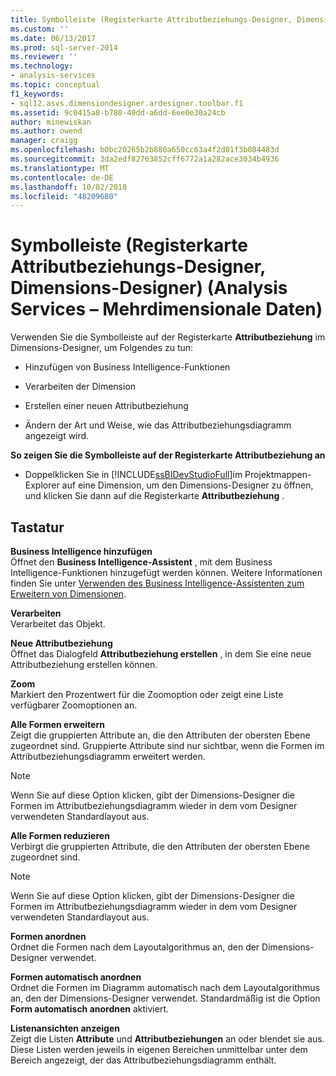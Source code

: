 ```yaml
---
title: Symbolleiste (Registerkarte Attributbeziehungs-Designer, Dimensions-Designer) (Analysis Services – mehrdimensionale Daten) | Microsoft-Dokumentation
ms.custom: ''
ms.date: 06/13/2017
ms.prod: sql-server-2014
ms.reviewer: ''
ms.technology:
- analysis-services
ms.topic: conceptual
f1_keywords:
- sql12.asvs.dimensiondesigner.ardesigner.toolbar.f1
ms.assetid: 9c0415a8-b780-40dd-a6dd-6ee0e30a24cb
author: minewiskan
ms.author: owend
manager: craigg
ms.openlocfilehash: b0bc20265b2b880a650cc63a4f2d01f3b084483d
ms.sourcegitcommit: 3da2edf82763852cff6772a1a282ace3034b4936
ms.translationtype: MT
ms.contentlocale: de-DE
ms.lasthandoff: 10/02/2018
ms.locfileid: "48209680"
---
```

# <a name="toolbar-attribute-relationship-designer-tab-dimension-designer-analysis-services---multidimensional-data"></a>Symbolleiste (Registerkarte Attributbeziehungs-Designer, Dimensions-Designer) (Analysis Services – Mehrdimensionale Daten)
  Verwenden Sie die Symbolleiste auf der Registerkarte **Attributbeziehung** im Dimensions-Designer, um Folgendes zu tun:  
  
-   Hinzufügen von Business Intelligence-Funktionen  
  
-   Verarbeiten der Dimension  
  
-   Erstellen einer neuen Attributbeziehung  
  
-   Ändern der Art und Weise, wie das Attributbeziehungsdiagramm angezeigt wird.  
  
 **So zeigen Sie die Symbolleiste auf der Registerkarte Attributbeziehung an**  
  
-   Doppelklicken Sie in [!INCLUDE[ssBIDevStudioFull](../includes/ssbidevstudiofull-md.md)]im Projektmappen-Explorer auf eine Dimension, um den Dimensions-Designer zu öffnen, und klicken Sie dann auf die Registerkarte **Attributbeziehung** .  
  
## <a name="options"></a>Tastatur  
 **Business Intelligence hinzufügen**  
 Öffnet den **Business Intelligence-Assistent** , mit dem Business Intelligence-Funktionen hinzugefügt werden können. Weitere Informationen finden Sie unter [Verwenden des Business Intelligence-Assistenten zum Erweitern von Dimensionen](use-the-business-intelligence-wizard-to-enhance-dimensions.md).  
  
 **Verarbeiten**  
 Verarbeitet das Objekt.  
  
 **Neue Attributbeziehung**  
 Öffnet das Dialogfeld **Attributbeziehung erstellen** , in dem Sie eine neue Attributbeziehung erstellen können.  
  
 **Zoom**  
 Markiert den Prozentwert für die Zoomoption oder zeigt eine Liste verfügbarer Zoomoptionen an.  
  
 **Alle Formen erweitern**  
 Zeigt die gruppierten Attribute an, die den Attributen der obersten Ebene zugeordnet sind. Gruppierte Attribute sind nur sichtbar, wenn die Formen im Attributbeziehungsdiagramm erweitert werden.  
  
> [!NOTE]  
>  Wenn Sie auf diese Option klicken, gibt der Dimensions-Designer die Formen im Attributbeziehungsdiagramm wieder in dem vom Designer verwendeten Standardlayout aus.  
  
 **Alle Formen reduzieren**  
 Verbirgt die gruppierten Attribute, die den Attributen der obersten Ebene zugeordnet sind.  
  
> [!NOTE]  
>  Wenn Sie auf diese Option klicken, gibt der Dimensions-Designer die Formen im Attributbeziehungsdiagramm wieder in dem vom Designer verwendeten Standardlayout aus.  
  
 **Formen anordnen**  
 Ordnet die Formen nach dem Layoutalgorithmus an, den der Dimensions-Designer verwendet.  
  
 **Formen automatisch anordnen**  
 Ordnet die Formen im Diagramm automatisch nach dem Layoutalgorithmus an, den der Dimensions-Designer verwendet. Standardmäßig ist die Option **Form automatisch anordnen** aktiviert.  
  
 **Listenansichten anzeigen**  
 Zeigt die Listen **Attribute** und **Attributbeziehungen** an oder blendet sie aus. Diese Listen werden jeweils in eigenen Bereichen unmittelbar unter dem Bereich angezeigt, der das Attributbeziehungsdiagramm enthält.  
  
  
